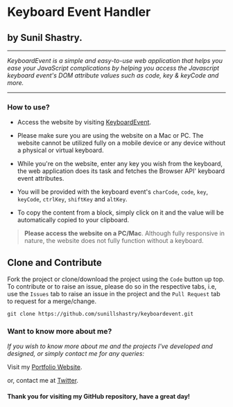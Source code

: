 # Keyboard Event Handler

## by Sunil Shastry.

---

_KeyboardEvent is a simple and easy-to-use web application that helps you ease your JavaScript complications by helping you access the Javascript keyboard event's DOM attribute values such as code, key & keyCode and more._

---

### How to use?

- Access the website by visiting [KeyboardEvent](https://keyboardevent.netlify.app/ "KeyboardEvent").

- Please make sure you are using the website on a Mac or PC. The website cannot be utilized fully on a mobile device or any device without a physical or virtual keyboard.

- While you're on the website, enter any key you wish from the keyboard, the web application does its task and fetches the Browser API' keyboard event attributes.

- You will be provided with the keyboard event's `charCode`, `code`, `key`, `keyCode`, `ctrlKey`, `shiftKey` and `altKey`.

- To copy the content from a block, simply click on it and the value will be automatically copied to your clipboard.

> **Please access the website on a PC/Mac**. Although fully responsive in nature, the website does not fully function without a keyboard.

## Clone and Contribute

Fork the project or clone/download the project using the `Code` button up top. To contribute or to raise an issue, please do so in the respective tabs, i.e, use the `Issues` tab to raise an issue in the project and the `Pull Request` tab to request for a merge/change.

```
git clone https://github.com/sunillshastry/keyboardevent.git
```

### Want to know more about me?

_If you wish to know more about me and the projects I've developed and designed, or simply contact me for any queries:_

Visit my [Portfolio Website](https://www.sunilshastry.com "Sunil Shastry").

or, contact me at [Twitter](https://twitter.com/sunillshastry "Sunil Shastry on Twitter").

#### Thank you for visiting my GitHub repository, have a great day!
